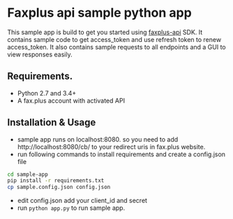 # Faxplus api sample python app

This sample app is build to get you started using [faxplus-api](https://github.com/faxplus/faxplus-python) SDK. It contains sample code to get access_token and use refresh token to renew access_token. It also contains sample requests to all endpoints and a GUI to view responses easily.

## Requirements.

- Python 2.7 and 3.4+
- A fax.plus account with activated API

## Installation & Usage

- sample app runs on localhost:8080. so you need to add http://localhost:8080/cb/ to your redirect uris in fax.plus website.
- run following commands to install requirements and create a config.json file

```sh
cd sample-app
pip install -r requirements.txt
cp sample.config.json config.json
```
- edit config.json add your client_id and secret
- run `python app.py` to run sample app.
